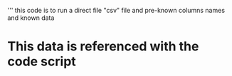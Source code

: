 ''' this code is to run a direct file "csv" file  and  pre-known columns names and known data
# This data is referenced with the code script
